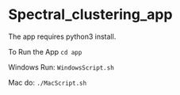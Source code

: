 # Spectral_clustering_app

The app requires python3 install.

To Run the App
`cd app`

Windows Run:
`WindowsScript.sh`

Mac do:
`./MacScript.sh`
